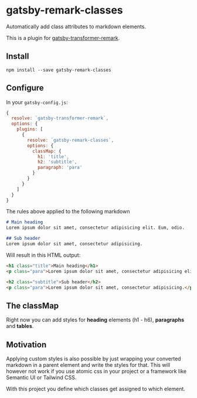 # gatsby-remark-classes
Automatically add class attributes to markdown elements.

This is a plugin for [gatsby-transformer-remark](https://www.gatsbyjs.org/packages/gatsby-transformer-remark/?=gatsby-transformer-remark).

## Install
```
npm install --save gatsby-remark-classes
```

## Configure
In your `gatsby-config.js`:

```js
{
  resolve: `gatsby-transformer-remark`,
  options: {
    plugins: [
      {
        resolve: `gatsby-remark-classes`,
        options: {
          classMap: {
            h1: 'title',
            h2: 'subtitle',
            paragraph: 'para'
          }
        }
      }
    ]
  }
}
```

The rules above applied to the following markdown

```markdown
# Main heading
Lorem ipsum dolor sit amet, consectetur adipisicing elit. Eum, odio.

## Sub header
Lorem ipsum dolor sit amet, consectetur adipisicing.
```

Will result in this HTML output:

```html
<h1 class="title">Main heading</h1>
<p class="para">Lorem ipsum dolor sit amet, consectetur adipisicing elit. Eum, odio.</p>

<h2 class="subtitle">Sub header</h2>
<p class="para">Lorem ipsum dolor sit amet, consectetur adipisicing.</p>
```

## The classMap
Right now you can add styles for **heading** elements (h1 - h6), **paragraphs** and **tables**. 

## Motivation

Applying custom styles is also possible by just wrapping your converted markdown in a parent element and write the styles for that. This will however not work if you use atomic css in your project or a framework like Semantic UI or Tailwind CSS.

With this project you define which classes get assigned to which element.
